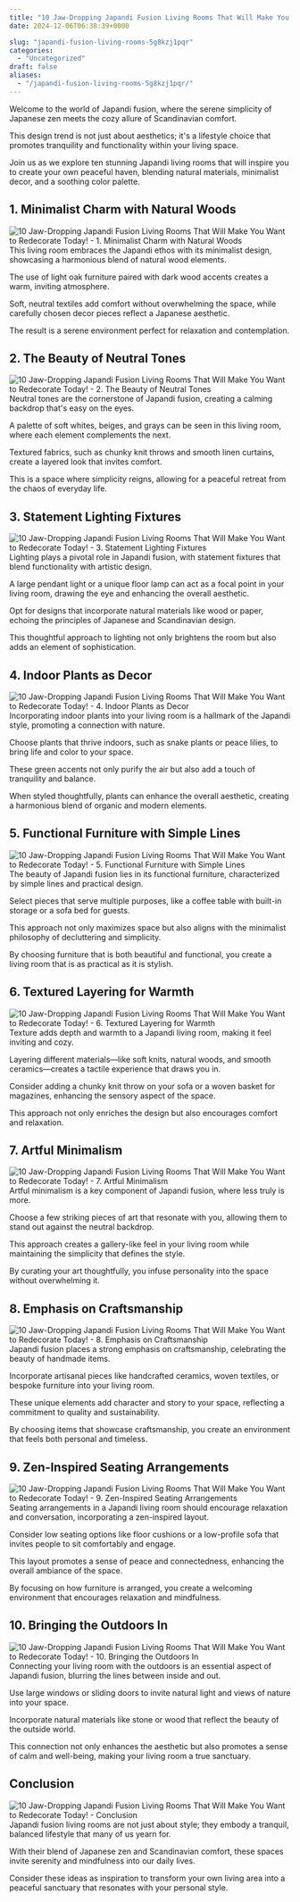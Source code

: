 ```yaml
---
title: "10 Jaw-Dropping Japandi Fusion Living Rooms That Will Make You Want to Redecorate Today!"
date: 2024-12-06T06:38:39+0000

slug: "japandi-fusion-living-rooms-5g8kzj1pqr"
categories:
  - "Uncategorized"
draft: false
aliases:
  - "/japandi-fusion-living-rooms-5g8kzj1pqr/"
---
```

Welcome to the world of Japandi fusion, where the serene simplicity of Japanese zen meets the cozy allure of Scandinavian comfort.

This design trend is not just about aesthetics; it's a lifestyle choice that promotes tranquility and functionality within your living space. 

Join us as we explore ten stunning Japandi living rooms that will inspire you to create your own peaceful haven, blending natural materials, minimalist decor, and a soothing color palette.

## 1. Minimalist Charm with Natural Woods
![10 Jaw-Dropping Japandi Fusion Living Rooms That Will Make You Want to Redecorate Today! - 1. Minimalist Charm with Natural Woods](/10-jaw-dropping-japandi-fusion-living-rooms-that-will-make-you-want-to-redecorate-today-1.-minimalist-charm-with-natural-woods.webp)This living room embraces the Japandi ethos with its minimalist design, showcasing a harmonious blend of natural wood elements.

The use of light oak furniture paired with dark wood accents creates a warm, inviting atmosphere. 

Soft, neutral textiles add comfort without overwhelming the space, while carefully chosen decor pieces reflect a Japanese aesthetic. 

The result is a serene environment perfect for relaxation and contemplation.

## 2. The Beauty of Neutral Tones
![10 Jaw-Dropping Japandi Fusion Living Rooms That Will Make You Want to Redecorate Today! - 2. The Beauty of Neutral Tones](/10-jaw-dropping-japandi-fusion-living-rooms-that-will-make-you-want-to-redecorate-today-2.-the-beauty-of-neutral-tones.webp)Neutral tones are the cornerstone of Japandi fusion, creating a calming backdrop that's easy on the eyes.

A palette of soft whites, beiges, and grays can be seen in this living room, where each element complements the next.

Textured fabrics, such as chunky knit throws and smooth linen curtains, create a layered look that invites comfort.

This is a space where simplicity reigns, allowing for a peaceful retreat from the chaos of everyday life.

## 3. Statement Lighting Fixtures
![10 Jaw-Dropping Japandi Fusion Living Rooms That Will Make You Want to Redecorate Today! - 3. Statement Lighting Fixtures](/10-jaw-dropping-japandi-fusion-living-rooms-that-will-make-you-want-to-redecorate-today-3.-statement-lighting-fixtures.webp)Lighting plays a pivotal role in Japandi fusion, with statement fixtures that blend functionality with artistic design.

A large pendant light or a unique floor lamp can act as a focal point in your living room, drawing the eye and enhancing the overall aesthetic.

Opt for designs that incorporate natural materials like wood or paper, echoing the principles of Japanese and Scandinavian design.

This thoughtful approach to lighting not only brightens the room but also adds an element of sophistication.

## 4. Indoor Plants as Decor
![10 Jaw-Dropping Japandi Fusion Living Rooms That Will Make You Want to Redecorate Today! - 4. Indoor Plants as Decor](/10-jaw-dropping-japandi-fusion-living-rooms-that-will-make-you-want-to-redecorate-today-4.-indoor-plants-as-decor.webp)Incorporating indoor plants into your living room is a hallmark of the Japandi style, promoting a connection with nature.

Choose plants that thrive indoors, such as snake plants or peace lilies, to bring life and color to your space.

These green accents not only purify the air but also add a touch of tranquility and balance.

When styled thoughtfully, plants can enhance the overall aesthetic, creating a harmonious blend of organic and modern elements.

## 5. Functional Furniture with Simple Lines
![10 Jaw-Dropping Japandi Fusion Living Rooms That Will Make You Want to Redecorate Today! - 5. Functional Furniture with Simple Lines](/10-jaw-dropping-japandi-fusion-living-rooms-that-will-make-you-want-to-redecorate-today-5.-functional-furniture-with-simple-lines.webp)The beauty of Japandi fusion lies in its functional furniture, characterized by simple lines and practical design.

Select pieces that serve multiple purposes, like a coffee table with built-in storage or a sofa bed for guests.

This approach not only maximizes space but also aligns with the minimalist philosophy of decluttering and simplicity.

By choosing furniture that is both beautiful and functional, you create a living room that is as practical as it is stylish.

## 6. Textured Layering for Warmth
![10 Jaw-Dropping Japandi Fusion Living Rooms That Will Make You Want to Redecorate Today! - 6. Textured Layering for Warmth](/10-jaw-dropping-japandi-fusion-living-rooms-that-will-make-you-want-to-redecorate-today-6.-textured-layering-for-warmth.webp)Texture adds depth and warmth to a Japandi living room, making it feel inviting and cozy.

Layering different materials—like soft knits, natural woods, and smooth ceramics—creates a tactile experience that draws you in.

Consider adding a chunky knit throw on your sofa or a woven basket for magazines, enhancing the sensory aspect of the space.

This approach not only enriches the design but also encourages comfort and relaxation.

## 7. Artful Minimalism
![10 Jaw-Dropping Japandi Fusion Living Rooms That Will Make You Want to Redecorate Today! - 7. Artful Minimalism](/10-jaw-dropping-japandi-fusion-living-rooms-that-will-make-you-want-to-redecorate-today-7.-artful-minimalism.webp)Artful minimalism is a key component of Japandi fusion, where less truly is more.

Choose a few striking pieces of art that resonate with you, allowing them to stand out against the neutral backdrop.

This approach creates a gallery-like feel in your living room while maintaining the simplicity that defines the style.

By curating your art thoughtfully, you infuse personality into the space without overwhelming it.

## 8. Emphasis on Craftsmanship
![10 Jaw-Dropping Japandi Fusion Living Rooms That Will Make You Want to Redecorate Today! - 8. Emphasis on Craftsmanship](/10-jaw-dropping-japandi-fusion-living-rooms-that-will-make-you-want-to-redecorate-today-8.-emphasis-on-craftsmanship.webp)Japandi fusion places a strong emphasis on craftsmanship, celebrating the beauty of handmade items.

Incorporate artisanal pieces like handcrafted ceramics, woven textiles, or bespoke furniture into your living room.

These unique elements add character and story to your space, reflecting a commitment to quality and sustainability.

By choosing items that showcase craftsmanship, you create an environment that feels both personal and timeless.

## 9. Zen-Inspired Seating Arrangements
![10 Jaw-Dropping Japandi Fusion Living Rooms That Will Make You Want to Redecorate Today! - 9. Zen-Inspired Seating Arrangements](/10-jaw-dropping-japandi-fusion-living-rooms-that-will-make-you-want-to-redecorate-today-9.-zen-inspired-seating-arrangements.webp)Seating arrangements in a Japandi living room should encourage relaxation and conversation, incorporating a zen-inspired layout.

Consider low seating options like floor cushions or a low-profile sofa that invites people to sit comfortably and engage.

This layout promotes a sense of peace and connectedness, enhancing the overall ambiance of the space.

By focusing on how furniture is arranged, you create a welcoming environment that encourages relaxation and mindfulness.

## 10. Bringing the Outdoors In
![10 Jaw-Dropping Japandi Fusion Living Rooms That Will Make You Want to Redecorate Today! - 10. Bringing the Outdoors In](/10-jaw-dropping-japandi-fusion-living-rooms-that-will-make-you-want-to-redecorate-today-10.-bringing-the-outdoors-in.webp)Connecting your living room with the outdoors is an essential aspect of Japandi fusion, blurring the lines between inside and out.

Use large windows or sliding doors to invite natural light and views of nature into your space.

Incorporate natural materials like stone or wood that reflect the beauty of the outside world.

This connection not only enhances the aesthetic but also promotes a sense of calm and well-being, making your living room a true sanctuary.

## Conclusion
![10 Jaw-Dropping Japandi Fusion Living Rooms That Will Make You Want to Redecorate Today! - Conclusion](/10-jaw-dropping-japandi-fusion-living-rooms-that-will-make-you-want-to-redecorate-today-conclusion.webp)Japandi fusion living rooms are not just about style; they embody a tranquil, balanced lifestyle that many of us yearn for.

With their blend of Japanese zen and Scandinavian comfort, these spaces invite serenity and mindfulness into our daily lives.

Consider these ideas as inspiration to transform your own living area into a peaceful sanctuary that resonates with your personal style.